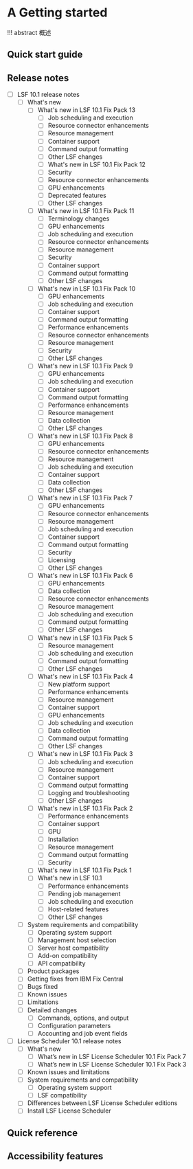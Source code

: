 # A Getting started

!!! abstract 
    概述

## Quick start guide

## Release notes

- [ ] LSF 10.1 release notes
    - [ ] What's new
        - [ ] What's new in LSF 10.1 Fix Pack 13
            - [ ] Job scheduling and execution
            - [ ] Resource connector enhancements
            - [ ] Resource management
            - [ ] Container support
            - [ ] Command output formatting
            - [ ] Other LSF changes
            - [ ] What's new in LSF 10.1 Fix Pack 12
            - [ ] Security
            - [ ] Resource connector enhancements
            - [ ] GPU enhancements
            - [ ] Deprecated features
            - [ ] Other LSF changes
        - [ ] What's new in LSF 10.1 Fix Pack 11
            - [ ] Terminology changes
            - [ ] GPU enhancements
            - [ ] Job scheduling and execution
            - [ ] Resource connector enhancements
            - [ ] Resource management
            - [ ] Security
            - [ ] Container support
            - [ ] Command output formatting
            - [ ] Other LSF changes
        - [ ] What's new in LSF 10.1 Fix Pack 10
            - [ ] GPU enhancements
            - [ ] Job scheduling and execution
            - [ ] Container support
            - [ ] Command output formatting
            - [ ] Performance enhancements
            - [ ] Resource connector enhancements
            - [ ] Resource management
            - [ ] Security
            - [ ] Other LSF changes
        - [ ] What's new in LSF 10.1 Fix Pack 9
            - [ ] GPU enhancements
            - [ ] Job scheduling and execution
            - [ ] Container support
            - [ ] Command output formatting
            - [ ] Performance enhancements
            - [ ] Resource management
            - [ ] Data collection
            - [ ] Other LSF changes
        - [ ] What's new in LSF 10.1 Fix Pack 8
            - [ ] GPU enhancements
            - [ ] Resource connector enhancements
            - [ ] Resource management
            - [ ] Job scheduling and execution
            - [ ] Container support
            - [ ] Data collection
            - [ ] Other LSF changes
        - [ ] What's new in LSF 10.1 Fix Pack 7
            - [ ] GPU enhancements
            - [ ] Resource connector enhancements
            - [ ] Resource management
            - [ ] Job scheduling and execution
            - [ ] Container support
            - [ ] Command output formatting
            - [ ] Security
            - [ ] Licensing
            - [ ] Other LSF changes
        - [ ] What's new in LSF 10.1 Fix Pack 6
            - [ ] GPU enhancements
            - [ ] Data collection
            - [ ] Resource connector enhancements
            - [ ] Resource management
            - [ ] Job scheduling and execution
            - [ ] Command output formatting
            - [ ] Other LSF changes
        - [ ] What's new in LSF 10.1 Fix Pack 5
            - [ ] Resource management
            - [ ] Job scheduling and execution
            - [ ] Command output formatting
            - [ ] Other LSF changes
        - [ ] What's new in LSF 10.1 Fix Pack 4
            - [ ] New platform support
            - [ ] Performance enhancements
            - [ ] Resource management
            - [ ] Container support
            - [ ] GPU enhancements
            - [ ] Job scheduling and execution
            - [ ] Data collection
            - [ ] Command output formatting
            - [ ] Other LSF changes
        - [ ] What's new in LSF 10.1 Fix Pack 3
            - [ ] Job scheduling and execution
            - [ ] Resource management
            - [ ] Container support
            - [ ] Command output formatting
            - [ ] Logging and troubleshooting
            - [ ] Other LSF changes
        - [ ] What's new in LSF 10.1 Fix Pack 2
            - [ ] Performance enhancements
            - [ ] Container support
            - [ ] GPU
            - [ ] Installation
            - [ ] Resource management
            - [ ] Command output formatting
            - [ ] Security
        - [ ] What's new in LSF 10.1 Fix Pack 1
        - [ ] What's new in LSF 10.1
            - [ ] Performance enhancements
            - [ ] Pending job management
            - [ ] Job scheduling and execution
            - [ ] Host-related features
            - [ ] Other LSF changes
    - [ ] System requirements and compatibility
        - [ ] Operating system support
        - [ ] Management host selection
        - [ ] Server host compatibility
        - [ ] Add-on compatibility
        - [ ] API compatibility
    - [ ] Product packages
    - [ ] Getting fixes from IBM Fix Central
    - [ ] Bugs fixed
    - [ ] Known issues
    - [ ] Limitations
    - [ ] Detailed changes
        - [ ] Commands, options, and output
        - [ ] Configuration parameters
        - [ ] Accounting and job event fields
- [ ] License Scheduler 10.1 release notes
    - [ ] What's new
        - [ ] What’s new in LSF License Scheduler 10.1 Fix Pack 7
        - [ ] What’s new in LSF License Scheduler 10.1 Fix Pack 3
    - [ ] Known issues and limitations
    - [ ] System requirements and compatibility
        - [ ] Operating system support
        - [ ] LSF compatibility
    - [ ] Differences between LSF License Scheduler editions
    - [ ] Install LSF License Scheduler

## Quick reference

## Accessibility features

